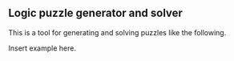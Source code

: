 ## Logic puzzle generator and solver

This is a tool for generating and solving puzzles like the following.

Insert example here.
